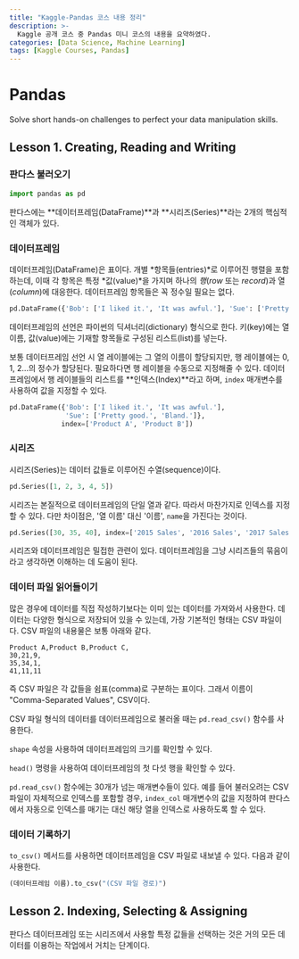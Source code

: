 ```yaml
---
title: "Kaggle-Pandas 코스 내용 정리"
description: >-
  Kaggle 공개 코스 중 Pandas 미니 코스의 내용을 요약하였다.
categories: [Data Science, Machine Learning]
tags: [Kaggle Courses, Pandas]
---
```


# Pandas
Solve short hands-on challenges to perfect your data manipulation skills.

## Lesson 1. Creating, Reading and Writing
### 판다스 불러오기
```python
import pandas as pd
```
판다스에는 **데이터프레임(DataFrame)**과 **시리즈(Series)**라는 2개의 핵심적인 객체가 있다.

### 데이터프레임
데이터프레임(DataFrame)은 표이다. 개별 *항목들(entries)*로 이루어진 행렬을 포함하는데, 이때 각 항목은 특정 *값(value)*을 가지며 하나의 *행*(*row* 또는 *record*)과 열(*column*)에 대응한다. 데이터프레임 항목들은 꼭 정수일 필요는 없다.
```python
pd.DataFrame({'Bob': ['I liked it.', 'It was awful.'], 'Sue': ['Pretty good.', 'Bland.']})
```
데이터프레임의 선언은 파이썬의 딕셔너리(dictionary) 형식으로 한다. 키(key)에는 열 이름, 값(value)에는 기재할 항목들로 구성된 리스트(list)를 넣는다.

보통 데이터프레임 선언 시 열 레이블에는 그 열의 이름이 할당되지만, 행 레이블에는 0, 1, 2...의 정수가 할당된다. 필요하다면 행 레이블을 수동으로 지정해줄 수 있다. 데이터프레임에서 행 레이블들의 리스트를 **인덱스(Index)**라고 하며, ```index``` 매개변수를 사용하여 값을 지정할 수 있다.
```python
pd.DataFrame({'Bob': ['I liked it.', 'It was awful.'], 
              'Sue': ['Pretty good.', 'Bland.']},
             index=['Product A', 'Product B'])
```

### 시리즈
시리즈(Series)는 데이터 값들로 이루어진 수열(sequence)이다.
```python
pd.Series([1, 2, 3, 4, 5])
```
시리즈는 본질적으로 데이터프레임의 단일 열과 같다. 따라서 마찬가지로 인덱스를 지정할 수 있다. 다만 차이점은, '열 이름' 대신 '이름', ```name```을 가진다는 것이다.
```python
pd.Series([30, 35, 40], index=['2015 Sales', '2016 Sales', '2017 Sales'], name='Product A')
```
시리즈와 데이터프레임은 밀접한 관련이 있다. 데이터프레임을 그냥 시리즈들의 묶음이라고 생각하면 이해하는 데 도움이 된다.

### 데이터 파일 읽어들이기
많은 경우에 데이터를 직접 작성하기보다는 이미 있는 데이터를 가져와서 사용한다. 데이터는 다양한 형식으로 저장되어 있을 수 있는데, 가장 기본적인 형태는 CSV 파일이다. CSV 파일의 내용물은 보통 아래와 같다.
```
Product A,Product B,Product C,
30,21,9,
35,34,1,
41,11,11
```
즉 CSV 파일은 각 값들을 쉼표(comma)로 구분하는 표이다. 그래서 이름이 "Comma-Separated Values", CSV이다.

CSV 파일 형식의 데이터를 데이터프레임으로 불러올 때는 ```pd.read_csv()``` 함수를 사용한다.

```shape``` 속성을 사용하여 데이터프레임의 크기를 확인할 수 있다.

```head()``` 명령을 사용하여 데이터프레임의 첫 다섯 행을 확인할 수 있다.

```pd.read_csv()``` 함수에는 30개가 넘는 매개변수들이 있다. 예를 들어 불러오려는 CSV 파일이 자체적으로 인덱스를 포함할 경우, ```index_col``` 매개변수의 값을 지정하여 판다스에서 자동으로 인덱스를 매기는 대신 해당 열을 인덱스로 사용하도록 할 수 있다.

### 데이터 기록하기
```to_csv()``` 메서드를 사용하면 데이터프레임을 CSV 파일로 내보낼 수 있다. 다음과 같이 사용한다.
```python
(데이터프레임 이름).to_csv("(CSV 파일 경로)")
```

## Lesson 2. Indexing, Selecting & Assigning
판다스 데이터프레임 또는 시리즈에서 사용할 특정 값들을 선택하는 것은 거의 모든 데이터를 이용하는 작업에서 거치는 단계이다.